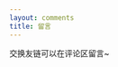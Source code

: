 ```yaml
---
layout: comments
title: 留言
---
```


交换友链可以在评论区留言~

<!--- [w_weilan](https://blog.csdn.net/w_weilan)：旧的 CSDN 博客-->
<!--- [刻苦驴啊](https://blog.csdn.net/D5__J9)：大哥+舍友，很耐心的解决我很多问题~-->
<!--- [shadw3002](https://shadw3002.github.io)：同学+基友，常在一起交流技 ♂ 术-->
<!--- [水唐](https://yorkking.github.io)：同学+基友，热爱数学（自称为“紧跟大佬的菜鸡挣扎者”-->
<!--- [Ender](https://ender-coder.github.io)：可 ♂ 爱的学弟-->
<!--- [reeeeeeeeeein](https://reeeeeeeeeein.github.io/)：[专 业 演 员](/_posts/2019-11-04-%E5%86%8D%E8%A7%81-%E7%AE%97%E6%B3%95%E7%AB%9E%E8%B5%9B/)-->
